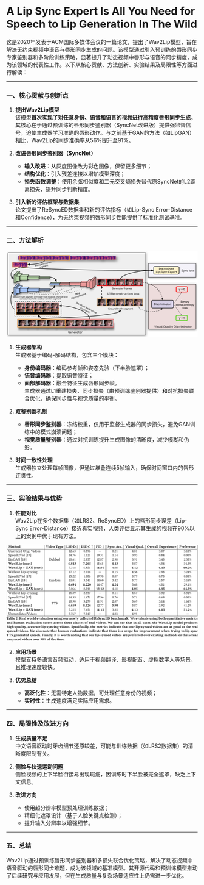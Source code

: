 # A Lip Sync Expert Is All You Need for Speech to Lip Generation In The Wild

这是2020年发表于ACM国际多媒体会议的一篇论文，提出了Wav2Lip模型，旨在解决无约束视频中语音与唇形同步生成的问题。该模型通过引入预训练的唇形同步专家鉴别器和多阶段训练策略，显著提升了动态视频中唇形与语音的同步精度，成为该领域的代表性工作。以下从核心贡献、方法创新、实验结果及局限性等方面进行解读：

---

### 一、核心贡献与创新点
1. **提出Wav2Lip模型**  
   该模型**首次实现了对任意身份、语音和语言的视频进行高精度唇形同步生成**。其核心在于通过预训练的唇形同步鉴别器（SyncNet改进版）提供强监督信号，迫使生成器学习准确的唇形动作。与之前基于GAN的方法（如LipGAN）相比，Wav2Lip的同步准确率从56%提升至91%。

2. **改进唇形同步鉴别器（SyncNet）**  
   - **输入改进**：从灰度图像改为彩色图像，保留更多细节；
   - **结构优化**：引入残差连接以增加模型深度；
   - **损失函数调整**：使用余弦相似度和二元交叉熵损失替代原SyncNet的L2距离损失，提升同步判断精度。

3. **引入新的评估框架与数据集**  
   论文提出了ReSyncED数据集和新的评估指标（如Lip-Sync Error-Distance和Confidence），为无约束视频的唇形同步性能提供了标准化测试基准。

---

### 二、方法解析

![](./assets/5ebf98f2a9f7746645dd0edec6e0b691_3_Figure_2.png)

1. **生成器架构**  
   生成器基于编码-解码结构，包含三个模块：
   - **身份编码器**：编码参考帧和姿态先验（下半脸遮罩）；
   - **语音编码器**：提取语音特征；
   - **面部解码器**：融合特征生成唇形同步帧。  
   生成器通过L1重建损失、同步损失（由预训练鉴别器提供）和对抗损失联合优化，确保同步性与视觉质量的平衡。

2. **双鉴别器机制**  
   - **唇形同步鉴别器**：冻结权重，仅用于监督生成器的同步损失，避免GAN训练中的模式崩溃问题；
   - **视觉质量鉴别器**：通过对抗训练提升生成图像的清晰度，减少模糊和伪影。

3. **时间一致性处理**  
   生成器独立处理每帧图像，但通过堆叠连续5帧输入，确保时间窗口内的唇形连贯性。

---

### 三、实验结果与优势
1. **性能对比**  
   Wav2Lip在多个数据集（如LRS2、ReSyncED）上的唇形同步误差（Lip-Sync Error-Distance）接近真实视频，人类评估显示其生成的视频在90%以上的案例中优于现有方法。

![](./assets/5ebf98f2a9f7746645dd0edec6e0b691_6_Table_2.png)

2. **应用场景**  
   模型支持多语言音频驱动，适用于视频翻译、影视配音、虚拟数字人等场景，且推理速度较快。

3. **优势总结**  
   - **高泛化性**：无需特定人物数据，可处理任意身份的视频；
   - **实时性**：生成速度满足实际应用需求。

---

### 四、局限性及改进方向
1. **生成质量不足**  
   中文语音驱动时牙齿细节还原较差，可能与训练数据（如LRS2数据集）的清晰度限制有关。

2. **侧脸与快速运动问题**  
   侧脸视频的上下半脸衔接易出现瑕疵，因训练时下半脸被完全遮罩，缺乏上下文信息。

3. **改进方向**  
   - 使用超分辨率模型预处理训练数据；
   - 精细化遮罩设计（基于人脸关键点检测）；
   - 提升输入分辨率以增强细节。

---

### 五、总结
Wav2Lip通过预训练唇形同步鉴别器和多损失联合优化策略，解决了动态视频中语音驱动的唇形同步难题，成为该领域的基准模型。其开源代码和预训练模型推动了后续研究与应用发展，但在生成质量与复杂场景适应性上仍需进一步优化。
